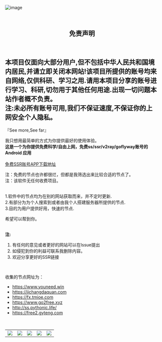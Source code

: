 ![image](https://github.com/YuAmbrose/Free-SSR-Shadowsocks/blob/master/ScreenShot/ssrfree.jpg?raw=true)



<br>

## <center>免责声明</center>

<br>


本项目仅面向大部分用户,但不包括中华人民共和国境内居民,并请立即关闭本网站!该项目所提供的账号均来自网络,仅供科研、学习之用.请用本项目分享的账号进行学习、科研,切勿用于其他任何用途.出现一切问题本站作者概不负责。
<br>注:未必所有账号可用,我们不保证速度,不保证你的上网安全个人隐私。
---



『See more,See far』

我只想用最简单的方式为你提供最好的使用体验。
 <br>**这是一个为你提供免费科学/自由上网，免费ss/ssr/v2ray/goflyway账号的Android 应用**
 <br><br>[免费SSR账号APP下载地址](https://github.com/YuAmbrose/Free-SSR-Shadowsocks/blob/master/SSRFreeShadowSocks.apk)


注：免费的节点也许都很烂，但都是我筛选出来比较合适的节点了。
<br>注：该软件无任何收费项目。

<br>1.软件中的节点均为在别的网站获取而来，并不定时更新.
<br>2.有部分为为个人搜索到或者由我个人搭建服务器所提供的节点.
<br>3.目的为用户提供好用，快速的节点.

希望可以帮到你。

<br>**注:**

1. 有任何的意见或者更好的网站可以在Issue提出
2. 如侵犯到你的利益可联系我删除内容。
3. 欢迎分享更好的SSR链接

<br>

收集的节点网址为：

- https://www.youneed.win
- https://jichangdaquan.com
- https://fx.tmioe.com
- https://www.go2free.xyz
- http://ss.pythonic.life/
- https://free2.gyteng.com


<br>

<html>
<table><tr>
<td><img src="https://github.com/YuAmbrose/Free-SSR-Shadowsocks/blob/master/ScreenShot/sssfree.png?raw=true"></td>
<td><img src="https://github.com/YuAmbrose/Free-SSR-Shadowsocks/blob/master/ScreenShot/WechatIMG14.jpeg?raw=true"></td>
<td><img src="https://github.com/YuAmbrose/Free-SSR-Shadowsocks/blob/master/ScreenShot/WechatIMG13.jpeg?raw=true"></td>
<td><img src="https://github.com/YuAmbrose/Free-SSR-Shadowsocks/blob/master/ScreenShot/WechatIMG12.jpeg?raw=true"></td>
<td><img src="https://github.com/YuAmbrose/Free-SSR-Shadowsocks/blob/master/ScreenShot/WechatIMG11.jpeg?raw=true"></td>
</tr></table>
</html>







